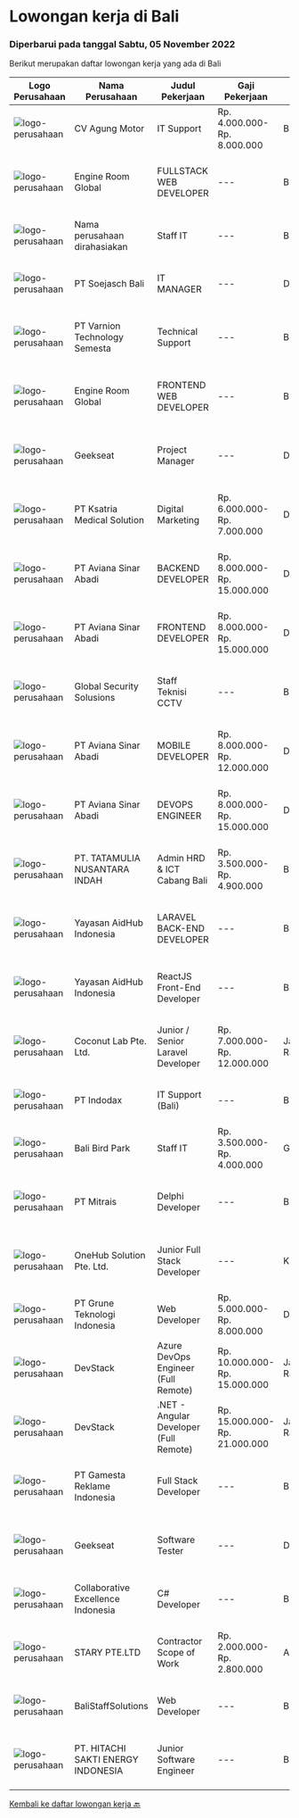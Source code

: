
  # Lowongan kerja di Bali

  ### Diperbarui pada tanggal Sabtu, 05 November 2022

  Berikut merupakan daftar lowongan kerja yang ada di Bali

  |Logo Perusahaan | Nama Perusahaan | Judul Pekerjaan | Gaji Pekerjaan | Lokasi | Deskripsi | Tanggal diunggah | Pranala |
  | -------------- | --------------- | --------------- | --------- | --------- | -------------- | ------- | ----------- |
  |![logo-perusahaan](https://image-service-cdn.seek.com.au/d52c0ee2a52e49b5face50b070830d29b33bd2a1/ee4dce1061f3f616224767ad58cb2fc751b8d2dc)|CV Agung Motor|IT Support|Rp. 4.000.000-Rp. 8.000.000|Bali|JOB DESC Memastikan laptop, printer, telepon dan alat pendukung lainnya (hardware maupun software berfungsi dengan normal). Melakukan instalasi sistem...|Sabtu, 05 November 2022|https://www.jobstreet.co.id/id/job/it-support-4094963?token=0~f91fc465-b98e-4087-998f-0a75b0e29b8b&sectionRank=1&jobId=jobstreet-id-job-4094963|
|![logo-perusahaan](https://image-service-cdn.seek.com.au/f279a252aa4530b3376105ebe41883985cc00867/ee4dce1061f3f616224767ad58cb2fc751b8d2dc)|Engine Room Global|FULLSTACK WEB DEVELOPER|---|Bali|Job Description - Full Stack Web DeveloperWe are looking for proactive solution-oriented developers, someone who is comfortable designing and building...|Jumat, 04 November 2022|https://www.jobstreet.co.id/id/job/fullstack-web-developer-4081826?token=0~f91fc465-b98e-4087-998f-0a75b0e29b8b&sectionRank=2&jobId=jobstreet-id-job-4081826|
|![logo-perusahaan](https://i.ibb.co/sqvTCh9/112815900-stock-vector-no-image-available-icon-flat-vector.webp)|Nama perusahaan dirahasiakan|Staff IT|---|Bali|Deskripsi Pekerjaan : Melakukan pengembangan sistem situs web / aplikasi Melakukan koordinasi dengan vendor IT untuk project development Membuat...|Jumat, 04 November 2022|https://www.jobstreet.co.id/id/job/staff-it-4074847?token=0~f91fc465-b98e-4087-998f-0a75b0e29b8b&sectionRank=3&jobId=jobstreet-id-job-4074847|
|![logo-perusahaan](https://image-service-cdn.seek.com.au/dd1606df4e3a4f4e4f83bd1031edbec4932c15fb/ee4dce1061f3f616224767ad58cb2fc751b8d2dc)|PT Soejasch Bali|IT MANAGER|---|Denpasar|Kualifikasi : Usia maksimal 48 tahun S1 Informatika Pengalaman min 5 tahun Memahami Visual Basic Memahami Phyton Memahami sistem ERP manufacture...|Rabu, 02 November 2022|https://www.jobstreet.co.id/id/job/it-manager-4090164?token=0~f91fc465-b98e-4087-998f-0a75b0e29b8b&sectionRank=4&jobId=jobstreet-id-job-4090164|
|![logo-perusahaan](https://image-service-cdn.seek.com.au/c3653392ad4eb1ef6381b31b6c28078cf1dd9231/ee4dce1061f3f616224767ad58cb2fc751b8d2dc)|PT Varnion Technology Semesta|Technical Support|---|Bali|Deskripsi Pekerjaan : Instalasi, pemeliharaan dan penyelesaian masalah di jaringan infrastruktur dan jaringan klien (Wireless, Fiber Optic, LAN,...|Kamis, 03 November 2022|https://www.jobstreet.co.id/id/job/technical-support-4092256?token=0~f91fc465-b98e-4087-998f-0a75b0e29b8b&sectionRank=5&jobId=jobstreet-id-job-4092256|
|![logo-perusahaan](https://image-service-cdn.seek.com.au/f279a252aa4530b3376105ebe41883985cc00867/ee4dce1061f3f616224767ad58cb2fc751b8d2dc)|Engine Room Global|FRONTEND WEB DEVELOPER|---|Badung|Job Description - Frontend Web DeveloperWe are looking for proactive solution-oriented developers, someone who is comfortable designing and building...|Jumat, 04 November 2022|https://www.jobstreet.co.id/id/job/frontend-web-developer-4081813?token=0~f91fc465-b98e-4087-998f-0a75b0e29b8b&sectionRank=6&jobId=jobstreet-id-job-4081813|
|![logo-perusahaan](https://image-service-cdn.seek.com.au/a94166d692fda70a364e9d5191d7ced8a65f1597/ee4dce1061f3f616224767ad58cb2fc751b8d2dc)|Geekseat|Project Manager|---|Denpasar|Project Manager  The role of a Project Manager at Geekseat is managing your team by reporting and maintaining project timelines, minimising external...|Kamis, 03 November 2022|https://www.jobstreet.co.id/id/job/project-manager-4092908?token=0~f91fc465-b98e-4087-998f-0a75b0e29b8b&sectionRank=7&jobId=jobstreet-id-job-4092908|
|![logo-perusahaan](https://image-service-cdn.seek.com.au/34e6087209e39d435df5113e98499e6306d3f20f/ee4dce1061f3f616224767ad58cb2fc751b8d2dc)|PT Ksatria Medical Solution|Digital Marketing|Rp. 6.000.000-Rp. 7.000.000|Denpasar|Responsibilities:  Manage and maintain company campaign through web blog post, Google ads and social media  Monitor inbound traffic from Company...|Kamis, 03 November 2022|https://www.jobstreet.co.id/id/job/digital-marketing-4079436?token=0~f91fc465-b98e-4087-998f-0a75b0e29b8b&sectionRank=8&jobId=jobstreet-id-job-4079436|
|![logo-perusahaan](https://image-service-cdn.seek.com.au/0243ad14f60f27322e02b60463d133b6b8fb5d11/ee4dce1061f3f616224767ad58cb2fc751b8d2dc)|PT Aviana Sinar Abadi|BACKEND DEVELOPER|Rp. 8.000.000-Rp. 15.000.000|Denpasar|BACKEND DEVELOPERResponsibilities :- Create new program and modification as required by business unit- Prepare system solution on root cause as...|Kamis, 03 November 2022|https://www.jobstreet.co.id/id/job/backend-developer-4073520?token=0~f91fc465-b98e-4087-998f-0a75b0e29b8b&sectionRank=9&jobId=jobstreet-id-job-4073520|
|![logo-perusahaan](https://image-service-cdn.seek.com.au/0243ad14f60f27322e02b60463d133b6b8fb5d11/ee4dce1061f3f616224767ad58cb2fc751b8d2dc)|PT Aviana Sinar Abadi|FRONTEND DEVELOPER|Rp. 8.000.000-Rp. 15.000.000|Denpasar|FRONTEND DEVELOPERResponsibilities :- Develop functional and sustainable applications with clean codes- Develop new user facing features React.js...|Kamis, 03 November 2022|https://www.jobstreet.co.id/id/job/frontend-developer-4073544?token=0~f91fc465-b98e-4087-998f-0a75b0e29b8b&sectionRank=10&jobId=jobstreet-id-job-4073544|
|![logo-perusahaan](https://i.ibb.co/sqvTCh9/112815900-stock-vector-no-image-available-icon-flat-vector.webp)|Global Security Solusions|Staff Teknisi CCTV|---|Badung|We are hiring eletric technician for cctv Tau cara mengunakan alat Mahir Berbahasa Inggris Mahir dalam melakukan perkabelan dan cctv Profesional dalam...|Jumat, 04 November 2022|https://www.jobstreet.co.id/id/job/staff-teknisi-cctv-1033582200?token=0~f91fc465-b98e-4087-998f-0a75b0e29b8b&sectionRank=11&jobId=jobstreet-id-job-1033582200|
|![logo-perusahaan](https://image-service-cdn.seek.com.au/0243ad14f60f27322e02b60463d133b6b8fb5d11/ee4dce1061f3f616224767ad58cb2fc751b8d2dc)|PT Aviana Sinar Abadi|MOBILE DEVELOPER|Rp. 8.000.000-Rp. 12.000.000|Denpasar|MOBILE DEVELOPERResponsibilities :- Create and maintain Flutter core system for new product- Helping to review and improve company code guideline for...|Kamis, 03 November 2022|https://www.jobstreet.co.id/id/job/mobile-developer-4073573?token=0~f91fc465-b98e-4087-998f-0a75b0e29b8b&sectionRank=12&jobId=jobstreet-id-job-4073573|
|![logo-perusahaan](https://image-service-cdn.seek.com.au/0243ad14f60f27322e02b60463d133b6b8fb5d11/ee4dce1061f3f616224767ad58cb2fc751b8d2dc)|PT Aviana Sinar Abadi|DEVOPS ENGINEER|Rp. 8.000.000-Rp. 15.000.000|Denpasar|DEVOPS ENGINEERResponsibilities :As a Devops Engineer you will be a part of the Devops Team. Working with energetic and talented troop of engineers....|Kamis, 03 November 2022|https://www.jobstreet.co.id/id/job/devops-engineer-4073556?token=0~f91fc465-b98e-4087-998f-0a75b0e29b8b&sectionRank=13&jobId=jobstreet-id-job-4073556|
|![logo-perusahaan](https://image-service-cdn.seek.com.au/15ad4652c5076187b1d07c2f071977b546793ad0/ee4dce1061f3f616224767ad58cb2fc751b8d2dc)|PT. TATAMULIA NUSANTARA INDAH|Admin HRD & ICT Cabang Bali|Rp. 3.500.000-Rp. 4.900.000|Bali|Melakukan koordinasi dengan Divisi/ Departemen/ Proyek terkait pengajuan cuti dan kehadiran karyawan Melakukan koordinasi dengan Divisi/ Departemen/...|Senin, 31 Oktober 2022|https://www.jobstreet.co.id/id/job/admin-hrd-ict-cabang-bali-4087176?token=0~f91fc465-b98e-4087-998f-0a75b0e29b8b&sectionRank=14&jobId=jobstreet-id-job-4087176|
|![logo-perusahaan](https://image-service-cdn.seek.com.au/b8a60e8d6ca510696f33d15561863cf7825cf93a/ee4dce1061f3f616224767ad58cb2fc751b8d2dc)|Yayasan AidHub Indonesia|LARAVEL BACK-END DEVELOPER|---|Bali|Responsibilities: This role will report to the IT Manager Maintain and upgrade the software following deployment Develop individual functional...|Selasa, 01 November 2022|https://www.jobstreet.co.id/id/job/laravel-back-end-developer-4088973?token=0~f91fc465-b98e-4087-998f-0a75b0e29b8b&sectionRank=15&jobId=jobstreet-id-job-4088973|
|![logo-perusahaan](https://image-service-cdn.seek.com.au/b8a60e8d6ca510696f33d15561863cf7825cf93a/ee4dce1061f3f616224767ad58cb2fc751b8d2dc)|Yayasan AidHub Indonesia|ReactJS Front-End Developer|---|Bali|Responsibilities:This role will report to the IT Manager Maintain and upgrade the software following deployment Manage the end-to-end life cycle of...|Selasa, 01 November 2022|https://www.jobstreet.co.id/id/job/reactjs-front-end-developer-4088979?token=0~f91fc465-b98e-4087-998f-0a75b0e29b8b&sectionRank=16&jobId=jobstreet-id-job-4088979|
|![logo-perusahaan](https://i.ibb.co/sqvTCh9/112815900-stock-vector-no-image-available-icon-flat-vector.webp)|Coconut Lab Pte. Ltd.|Junior / Senior Laravel Developer|Rp. 7.000.000-Rp. 12.000.000|Jakarta Raya|What you will be doing Work with a team of designer and developers across Indonesia and Singapore in weekly sprints Code websites and backend API to...|Selasa, 01 November 2022|https://www.jobstreet.co.id/id/job/junior-senior-laravel-developer-10123509/origin/sg?token=0~f91fc465-b98e-4087-998f-0a75b0e29b8b&sectionRank=17&jobId=jobstreet-sg-job-10123509|
|![logo-perusahaan](https://image-service-cdn.seek.com.au/042bfc3ed0d4611874358f30d3dbe5d18ad8290e/ee4dce1061f3f616224767ad58cb2fc751b8d2dc)|PT Indodax|IT Support (Bali)|---|Bali|Bachelor degree, D3/S1 All major. Minimum 2 years experience in IT support/helpdesk Experience with Linux Able to set up, configure, manage and...|Jumat, 28 Oktober 2022|https://www.jobstreet.co.id/id/job/it-support-bali-4084982?token=0~f91fc465-b98e-4087-998f-0a75b0e29b8b&sectionRank=18&jobId=jobstreet-id-job-4084982|
|![logo-perusahaan](https://image-service-cdn.seek.com.au/84c01dbbef8767258de4708d9ac75b9a8bc302b1/ee4dce1061f3f616224767ad58cb2fc751b8d2dc)|Bali Bird Park|Staff IT|Rp. 3.500.000-Rp. 4.000.000|Gianyar|Memeriksa dan Memastikan semua komputer yang dipakai user dapat digunakan memeriksa dan memastikan semua komputer terhubung ke jaringan memeriksa dan...|Rabu, 26 Oktober 2022|https://www.jobstreet.co.id/id/job/staff-it-4081607?token=0~f91fc465-b98e-4087-998f-0a75b0e29b8b&sectionRank=19&jobId=jobstreet-id-job-4081607|
|![logo-perusahaan](https://image-service-cdn.seek.com.au/969b0c47f133a1e0155056a5d964c63953dd6304/ee4dce1061f3f616224767ad58cb2fc751b8d2dc)|PT Mitrais|Delphi Developer|---|Bali|Build your Career with Mitrais!   We're urgently looking for a great Delphi developer who is proficient with the design, production and implementation...|Selasa, 01 November 2022|https://www.jobstreet.co.id/id/job/delphi-developer-4077695?token=0~f91fc465-b98e-4087-998f-0a75b0e29b8b&sectionRank=20&jobId=jobstreet-id-job-4077695|
|![logo-perusahaan](https://image-service-cdn.seek.com.au/f7efdc27d31a74e5f48d6706a50aca644d378a40/ee4dce1061f3f616224767ad58cb2fc751b8d2dc)|OneHub Solution Pte. Ltd.|Junior Full Stack Developer|---|Kuta|Duties and Responsibilities: Collaborate with other engineers to develop and deploy new features Design, build, and maintain our API’s Write...|Minggu, 30 Oktober 2022|https://www.jobstreet.co.id/id/job/junior-full-stack-developer-4075827?token=0~f91fc465-b98e-4087-998f-0a75b0e29b8b&sectionRank=21&jobId=jobstreet-id-job-4075827|
|![logo-perusahaan](https://image-service-cdn.seek.com.au/4be193adf001b1c1c83ee5da5c9445c770b61819/ee4dce1061f3f616224767ad58cb2fc751b8d2dc)|PT Grune Teknologi Indonesia|Web Developer|Rp. 5.000.000-Rp. 8.000.000|Denpasar|Job Descriptions: Write programming code to meet project/business requirements. Candidates can choose later whether prefer to work as a Frontend or...|Sabtu, 29 Oktober 2022|https://www.jobstreet.co.id/id/job/web-developer-4074340?token=0~f91fc465-b98e-4087-998f-0a75b0e29b8b&sectionRank=22&jobId=jobstreet-id-job-4074340|
|![logo-perusahaan](https://image-service-cdn.seek.com.au/074f2081cc42a722643e36313941760f758e7c3b/ee4dce1061f3f616224767ad58cb2fc751b8d2dc)|DevStack|Azure DevOps Engineer (Full Remote)|Rp. 10.000.000-Rp. 15.000.000|Jakarta Raya|You will be responsible for: Supporting the DevOps team, ensuring the deployment pipeline are working properly and available. Writing code to automate...|Selasa, 01 November 2022|https://www.jobstreet.co.id/id/job/azure-devops-engineer-full-remote-4070690?token=0~f91fc465-b98e-4087-998f-0a75b0e29b8b&sectionRank=23&jobId=jobstreet-id-job-4070690|
|![logo-perusahaan](https://image-service-cdn.seek.com.au/074f2081cc42a722643e36313941760f758e7c3b/ee4dce1061f3f616224767ad58cb2fc751b8d2dc)|DevStack|.NET - Angular Developer (Full Remote)|Rp. 15.000.000-Rp. 21.000.000|Jakarta Raya|This position is perfect for you if you: Enjoy working in a collaborative and team-oriented environments, as well as working solo and independently...|Selasa, 01 November 2022|https://www.jobstreet.co.id/id/job/.net-angular-developer-full-remote-4070688?token=0~f91fc465-b98e-4087-998f-0a75b0e29b8b&sectionRank=24&jobId=jobstreet-id-job-4070688|
|![logo-perusahaan](https://image-service-cdn.seek.com.au/f00f5d07ac2d533cb556238bebb57943642282f4/ee4dce1061f3f616224767ad58cb2fc751b8d2dc)|PT Gamesta Reklame Indonesia|Full Stack Developer|---|Badung|Gamesta Group is a high-tech crypto holding company based in Bali working on unique crypto projects:https://rendezverse.com/https://dopewarz.io/We are...|Minggu, 30 Oktober 2022|https://www.jobstreet.co.id/id/job/full-stack-developer-4076582?token=0~f91fc465-b98e-4087-998f-0a75b0e29b8b&sectionRank=25&jobId=jobstreet-id-job-4076582|
|![logo-perusahaan](https://image-service-cdn.seek.com.au/a94166d692fda70a364e9d5191d7ced8a65f1597/ee4dce1061f3f616224767ad58cb2fc751b8d2dc)|Geekseat|Software Tester|---|Denpasar|Geekseat mencari Software Tester untuk bergabung dengan Geekseat di kota Bandung atau Bali. Sebagai seorang Software Tester, anda akan menjadi bagian...|Selasa, 01 November 2022|https://www.jobstreet.co.id/id/job/software-tester-4089117?token=0~f91fc465-b98e-4087-998f-0a75b0e29b8b&sectionRank=26&jobId=jobstreet-id-job-4089117|
|![logo-perusahaan](https://image-service-cdn.seek.com.au/7145b1ba6bc0dbd678e2bf86d776dd2b1b9b81f6/ee4dce1061f3f616224767ad58cb2fc751b8d2dc)|Collaborative Excellence Indonesia|C# Developer|---|Bali|Responsibilities: Design, coding, and testing of modules for various components of our product framework Capable of understanding and delivering...|Senin, 31 Oktober 2022|https://www.jobstreet.co.id/id/job/c-developer-4068945?token=0~f91fc465-b98e-4087-998f-0a75b0e29b8b&sectionRank=27&jobId=jobstreet-id-job-4068945|
|![logo-perusahaan](https://image-service-cdn.seek.com.au/27c57dbda0ced2798cc6b29d47e9d6aa68c7a55f/ee4dce1061f3f616224767ad58cb2fc751b8d2dc)|STARY PTE.LTD|Contractor Scope of Work|Rp. 2.000.000-Rp. 2.800.000|Aceh|Our Partner is Hiring Part-time Job：Job Duty1. Mainly responsible for the production of audio AI content, one voice book, multiple voices book, and AI...|Sabtu, 29 Oktober 2022|https://www.jobstreet.co.id/id/job/contractor-scope-of-work-10064268/origin/sg?token=0~f91fc465-b98e-4087-998f-0a75b0e29b8b&sectionRank=28&jobId=jobstreet-sg-job-10064268|
|![logo-perusahaan](https://i.ibb.co/sqvTCh9/112815900-stock-vector-no-image-available-icon-flat-vector.webp)|BaliStaffSolutions|Web Developer|---|Badung|A health and wellness company in Canggu, Bali is looking for a talented and enthusiastic Web Developer (Full-time, Bali Based)Responsibilities:...|Kamis, 27 Oktober 2022|https://www.jobstreet.co.id/id/job/web-developer-4063259?token=0~f91fc465-b98e-4087-998f-0a75b0e29b8b&sectionRank=29&jobId=jobstreet-id-job-4063259|
|![logo-perusahaan](https://image-service-cdn.seek.com.au/609c65e768882c9d713b0b3c799a28dfacf66ee9/ee4dce1061f3f616224767ad58cb2fc751b8d2dc)|PT. HITACHI SAKTI ENERGY INDONESIA|Junior Software Engineer|---|Bali|At Hitachi Energy our purpose is advancing a sustainable​ energy future for all. We bring power to our homes, schools, hospitals and factories. Join...|Kamis, 27 Oktober 2022|https://www.jobstreet.co.id/id/job/junior-software-engineer-4065128?token=0~f91fc465-b98e-4087-998f-0a75b0e29b8b&sectionRank=30&jobId=jobstreet-id-job-4065128|


  [Kembali ke daftar lowongan kerja 🔙](../README.md#daftar-lowongan-kerja)
  